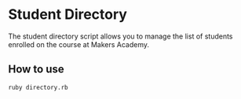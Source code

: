 Student Directory
=================

The student directory script allows you to manage the list of students enrolled on the course at Makers Academy.

How to use
----------

```shell
ruby directory.rb
```